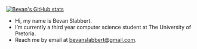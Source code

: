 [![Bevan's GitHub stats](https://github-readme-stats.vercel.app/api?username=bevanslabbert&theme=tokyonight)](https://github.com/anuraghazra/github-readme-stats)
- Hi, my name is Bevan Slabbert.
- I’m currently a third year computer science student at The University of Pretoria.
- Reach me by email at bevanslabbert@gmail.com.

<!---
bevanslabbert/bevanslabbert is a ✨ special ✨ repository because its `README.md` (this file) appears on your GitHub profile.
You can click the Preview link to take a look at your changes.
--->
